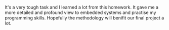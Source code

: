 It's a very tough task and I learned a lot from this homework. It gave me a more detailed and profound view to embedded systems and practise my programming skills. Hopefully the methodology will benifit our final project a lot.
